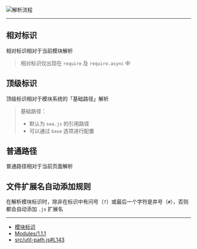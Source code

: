 ![解析流程](https://cdn.rawgit.com/pwnn/img/85512e8bc1c76c83167856d89b596fc70914e5d2/fiddle/module/CMD/resolve.svg)

---

## 相对标识

相对标识相对于当前模块解析

> 相对标识仅出现在 `require` 及 `require.async` 中

## 顶级标识

顶级标识相对于模块系统的「基础路径」解析

> 基础路径：
> - 默认为 `sea.js` 的引用路径
> - 可以通过 `base` 选项进行配置

## 普通路径

普通路径相对于当前页面解析

## 文件扩展名自动添加规则

在解析模块标识时，除非在标识中有问号（`?`）或最后一个字符是井号（`#`），否则都会自动添加 `.js` 扩展名

---

- [模块标识](https://github.com/seajs/seajs/issues/258)
- [Modules/1.1.1](http://wiki.commonjs.org/wiki/Modules/1.1.1)
- [src/util-path.js#L143](https://github.com/seajs/seajs/blob/3.0.0/src/util-path.js#L143)
